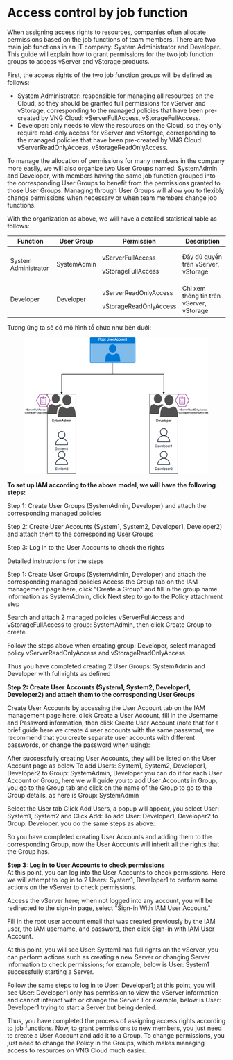 # Access control by job function

When assigning access rights to resources, companies often allocate permissions based on the job functions of team members. There are two main job functions in an IT company: System Administrator and Developer. This guide will explain how to grant permissions for the two job function groups to access vServer and vStorage products.

First, the access rights of the two job function groups will be defined as follows:

* System Administrator: responsible for managing all resources on the Cloud, so they should be granted full permissions for vServer and vStorage, corresponding to the managed policies that have been pre-created by VNG Cloud: vServerFullAccess, vStorageFullAccess.
* Developer: only needs to view the resources on the Cloud, so they only require read-only access for vServer and vStorage, corresponding to the managed policies that have been pre-created by VNG Cloud: vServerReadOnlyAccess, vStorageReadOnlyAccess.

To manage the allocation of permissions for many members in the company more easily, we will also organize two User Groups named: SystemAdmin and Developer, with members having the same job function grouped into the corresponding User Groups to benefit from the permissions granted to those User Groups. Managing through User Groups will allow you to flexibly change permissions when necessary or when team members change job functions.

With the organization as above, we will have a detailed statistical table as follows:

| **Function**         | **User Group** | **Permission**                                            | **Description**                          |
| -------------------- | -------------- | --------------------------------------------------------- | ---------------------------------------- |
| System Administrator | SystemAdmin    | <p>vServerFullAccess</p><p>vStorageFullAccess</p>         | Đầy đủ quyền trên vServer, vStorage      |
| Developer            | Developer      | <p>vServerReadOnlyAccess</p><p>vStorageReadOnlyAccess</p> | Chỉ xem thông tin trên vServer, vStorage |

Tương ứng ta sẽ có mô hình tổ chức như bên dưới:

<figure><img src="../../.gitbook/assets/iam-jobs-function.drawio (4).png" alt=""><figcaption></figcaption></figure>

**To set up IAM according to the above model, we will have the following steps:**&#x20;

Step 1: Create User Groups (SystemAdmin, Developer) and attach the corresponding managed policies

&#x20;Step 2: Create User Accounts (System1, System2, Developer1, Developer2) and attach them to the corresponding User Groups&#x20;

Step 3: Log in to the User Accounts to check the rights&#x20;

Detailed instructions for the steps&#x20;

Step 1: Create User Groups (SystemAdmin, Developer) and attach the corresponding managed policies Access the Group tab on the IAM management page here, click "Create a Group" and fill in the group name information as SystemAdmin, click Next step to go to the Policy attachment step

Search and attach 2 managed policies vServerFullAccess and vStorageFullAccess to group: SystemAdmin, then click Create Group to create&#x20;

Follow the steps above when creating group: Developer, select managed policy vServerReadOnlyAccess and vStorageReadOnlyAccess&#x20;

Thus you have completed creating 2 User Groups: SystemAdmin and Developer with full rights as defined

**Step 2: Create User Accounts (System1, System2, Developer1, Developer2) and attach them to the corresponding User Groups**

Create User Accounts by accessing the User Account tab on the IAM management page here, click Create a User Account, fill in the Username and Password information, then click Create User Account (note that for a brief guide here we create 4 user accounts with the same password, we recommend that you create separate user accounts with different passwords, or change the password when using):&#x20;

After successfully creating User Accounts, they will be listed on the User Account page as below To add Users: System1, System2, Developer1, Developer2 to Group: SystemAdmin, Developer you can do it for each User Account or Group, here we will guide you to add User Accounts in Group, you go to the Group tab and click on the name of the Group to go to the Group details, as here is Group: SystemAdmin&#x20;

Select the User tab Click Add Users, a popup will appear, you select User: System1, System2 and Click Add: To add User: Developer1, Developer2 to Group: Developer, you do the same steps as above:&#x20;

So you have completed creating User Accounts and adding them to the corresponding Group, now the User Accounts will inherit all the rights that the Group has.

**Step 3: Log in to User Accounts to check permissions**\
At this point, you can log into the User Accounts to check permissions. Here we will attempt to log in to 2 Users: System1, Developer1 to perform some actions on the vServer to check permissions.

Access the vServer here; when not logged into any account, you will be redirected to the sign-in page, select "Sign-in With IAM User Account."

Fill in the root user account email that was created previously by the IAM user, the IAM username, and password, then click Sign-in with IAM User Account.

At this point, you will see User: System1 has full rights on the vServer, you can perform actions such as creating a new Server or changing Server information to check permissions; for example, below is User: System1 successfully starting a Server.

Follow the same steps to log in to User: Developer1; at this point, you will see User: Developer1 only has permission to view the vServer information and cannot interact with or change the Server. For example, below is User: Developer1 trying to start a Server but being denied.

Thus, you have completed the process of assigning access rights according to job functions. Now, to grant permissions to new members, you just need to create a User Account and add it to a Group. To change permissions, you just need to change the Policy in the Groups, which makes managing access to resources on VNG Cloud much easier.
